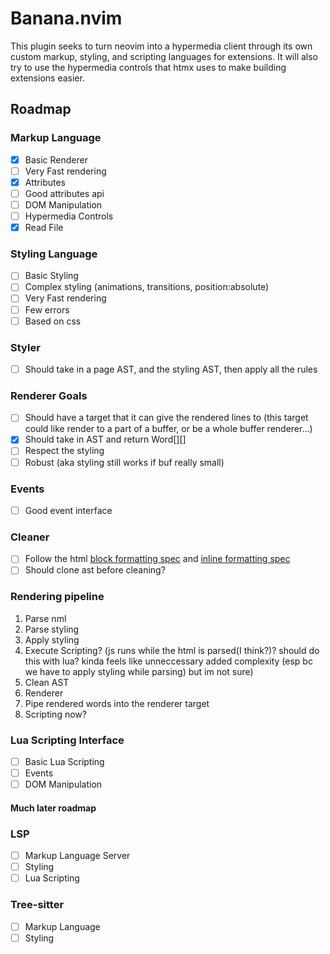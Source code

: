 # Banana.nvim

This plugin seeks to turn neovim into a hypermedia client through its own custom markup, styling, and scripting languages for extensions. It will also try to use the hypermedia controls that htmx uses to make building extensions easier.

## Roadmap

### Markup Language

- [x] Basic Renderer
- [ ] Very Fast rendering
- [x] Attributes
- [ ] Good attributes api
- [ ] DOM Manipulation
- [ ] Hypermedia Controls
- [x] Read File

### Styling Language

- [ ] Basic Styling
- [ ] Complex styling (animations, transitions, position:absolute)
- [ ] Very Fast rendering
- [ ] Few errors
- [ ] Based on css

### Styler

- [ ] Should take in a page AST, and the styling AST, then apply all the rules

### Renderer Goals

- [ ] Should have a target that it can give the rendered lines to (this target could like render to a part of a buffer, or be a whole buffer renderer...)
- [x] Should take in AST and return Word[][]
- [ ] Respect the styling
- [ ] Robust (aka styling still works if buf really small)

### Events

- [ ] Good event interface

### Cleaner

- [ ] Follow the html [block formatting spec](https://developer.mozilla.org/en-US/docs/Web/CSS/CSS_display/Block_formatting_context) and [inline formatting spec](https://developer.mozilla.org/en-US/docs/Web/CSS/Inline_formatting_context)
- [ ] Should clone ast before cleaning?

### Rendering pipeline

1. Parse nml
2. Parse styling
3. Apply styling
4. Execute Scripting? (js runs while the html is parsed(I think?)? should do this with lua? kinda feels like unneccessary added complexity (esp bc we have to apply styling while parsing) but im not sure)
5. Clean AST
6. Renderer
7. Pipe rendered words into the renderer target
8. Scripting now?

### Lua Scripting Interface

- [ ] Basic Lua Scripting
- [ ] Events
- [ ] DOM Manipulation

#### Much later roadmap

### LSP

- [ ] Markup Language Server
- [ ] Styling
- [ ] Lua Scripting

### Tree-sitter

- [ ] Markup Language
- [ ] Styling

